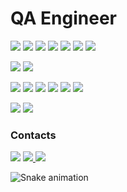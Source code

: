 # QA Engineer

<!---
Simple Icons
-->

<img src="https://img.shields.io/badge/Jira-black?style=for-the-badge&logo=Jira&logoColor=00C1FF"/> <img src="https://img.shields.io/badge/Testrail-black?style=for-the-badge&logo=Minetest&logoColor=00FF5D"/> <img src="https://img.shields.io/badge/Youtrack-black?style=for-the-badge&logo=Task&logoColor=E34F26"/> <img src="https://img.shields.io/badge/Devtools-black?style=for-the-badge&logo=Google Chrome&logoColor=F7DF1E"/> <img src="https://img.shields.io/badge/SoapUI-black?style=for-the-badge&logo=Wolfram Mathematica&logoColor=F7DF1E"/> <img src="https://img.shields.io/badge/Postman-black?style=for-the-badge&logo=Postman&logoColor=#FF6C37"/> <img src="https://img.shields.io/badge/Azure DevOps-black?style=for-the-badge&logo=Azure DevOps&logoColor=00C1FF"/>

<img src="https://img.shields.io/badge/MongoDB-black?style=for-the-badge&logo=MongoDB&logoColor=#47A248"/> <img src="https://img.shields.io/badge/MySQL-black?style=for-the-badge&logo=MySQL&logoColor=00C1FF"/>

<img src="https://img.shields.io/badge/HTML-black?style=for-the-badge&logo=HTML5&logoColor=#E34F26"/> <img src="https://img.shields.io/badge/css-black?style=for-the-badge&logo=css3&logoColor=00C1FF"/> <img src="https://img.shields.io/badge/javascript-black?style=for-the-badge&logo=javascript&logoColor=#F7DF1E"/> <img src="https://img.shields.io/badge/C sharp-black?style=for-the-badge&logo=C Sharp&logoColor=00C1FF"/> <img src="https://img.shields.io/badge/git-black?style=for-the-badge&logo=Git&logoColor=#F05032"/> <img src="https://img.shields.io/badge/SQL-black?style=for-the-badge&logo=Amazon DynamoDB&logoColor=00C1FF"/>

<img src="https://img.shields.io/badge/Android Studio-black?style=for-the-badge&logo=Android Studio&logoColor=47A248"/> <img src="https://img.shields.io/badge/Xcode-black?style=for-the-badge&logo=Xcode&logoColor=00C1FF"/>

### Contacts
<a href="https://t.me/prokoopych" target="_blank"><img src="https://img.shields.io/badge/-Telegram-black?style=for-the-badge&logo=Telegram&logoColor=00C1FF" target="_blank"></a>
<a href="https://www.linkedin.com/in/valerii-prokop" img src="https://img.shields.io/badge/LinkedIn-black?style=for-the-badge&logo=LinkedIn&logoColor=00C1FF"/> <img src="https://img.shields.io/badge/LinkedIn-black?style=for-the-badge&logo=LinkedIn&logoColor=00C1FF"/> <a href = "mailto: valerii.prokopenko.qa@gmail.com"><img src="https://img.shields.io/badge/-Gmail-black?style=for-the-badge&logo=gmail&logoColor=red" target="_blank"></a>

  ![Snake animation](https://github.com/eagrundy/eagrundy/blob/output/github-contribution-grid-snake.svg)
